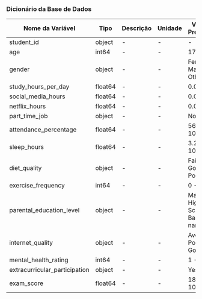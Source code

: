 ### Dicionário da Base de Dados

| Nome da Variável | Tipo | Descrição | Unidade | Valores Presentes | Observações |
|---|---|---|---|---|---|
| student_id | object | - | - | - | - |
| age | int64 | - | - | 17 - 24 | - |
| gender | object | - | - | Female, Male, Other | - |
| study_hours_per_day | float64 | - | - | 0.0 - 8.3 | - |
| social_media_hours | float64 | - | - | 0.0 - 7.2 | - |
| netflix_hours | float64 | - | - | 0.0 - 5.4 | - |
| part_time_job | object | - | - | No, Yes | - |
| attendance_percentage | float64 | - | - | 56.0 - 100.0 | - |
| sleep_hours | float64 | - | - | 3.2 - 10.0 | - |
| diet_quality | object | - | - | Fair, Good, Poor | - |
| exercise_frequency | int64 | - | - | 0 - 6 | - |
| parental_education_level | object | - | - | Master, High School, Bachelor, nan | - |
| internet_quality | object | - | - | Average, Poor, Good | - |
| mental_health_rating | int64 | - | - | 1 - 10 | - |
| extracurricular_participation | object | - | - | Yes, No | - |
| exam_score | float64 | - | - | 18.4 - 100.0 | - |
